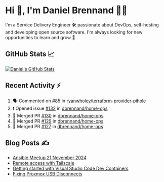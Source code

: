 # Hi 👋, I'm Daniel Brennand 👨‍💻

I'm a Service Delivery Engineer 🛠 passionate about DevOps, self-hosting and developing open source software. I'm always looking for new opportunities to learn and grow 🌱

## GitHub Stats 📈

[![Daniel's GitHub Stats](https://github-readme-stats.vercel.app/api?username=dbrennand&show_icons=true&count_private=true&hide_border=true&theme=dark)](https://github.com/anuraghazra/github-readme-stats)

## Recent Activity ⚡

<!--START_SECTION:activity-->
1. 🗣 Commented on [#85](https://github.com/ryanwholey/terraform-provider-pihole/issues/85#issuecomment-2676709896) in [ryanwholey/terraform-provider-pihole](https://github.com/ryanwholey/terraform-provider-pihole)
2. ❗ Opened issue [#132](https://github.com/dbrennand/home-ops/issues/132) in [dbrennand/home-ops](https://github.com/dbrennand/home-ops)
3. 🎉 Merged PR [#130](https://github.com/dbrennand/home-ops/pull/130) in [dbrennand/home-ops](https://github.com/dbrennand/home-ops)
4. 🎉 Merged PR [#129](https://github.com/dbrennand/home-ops/pull/129) in [dbrennand/home-ops](https://github.com/dbrennand/home-ops)
5. 🎉 Merged PR [#127](https://github.com/dbrennand/home-ops/pull/127) in [dbrennand/home-ops](https://github.com/dbrennand/home-ops)
<!--END_SECTION:activity-->

## Blog Posts ✍

<!-- BLOG-POST-LIST:START -->
- [Ansible Meetup 21 November 2024](https://danielbrennand.com/blog/ansible-meetup-21-november/)
- [Remote access with Tailscale](https://danielbrennand.com/blog/tailscale/)
- [Getting started with Visual Studio Code Dev Containers](https://danielbrennand.com/blog/vscode-dev-containers/)
- [Fixing Proxmox USB Disconnects](https://danielbrennand.com/blog/proxmox-fix-usb-disconnect/)
<!-- BLOG-POST-LIST:END -->
